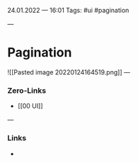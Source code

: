 24.01.2022 — 16:01
Tags: #ui #pagination

—
# Pagination

![[Pasted image 20220124164519.png]]
—
### Zero-Links
- [[00 UI]]

—
### Links
- 